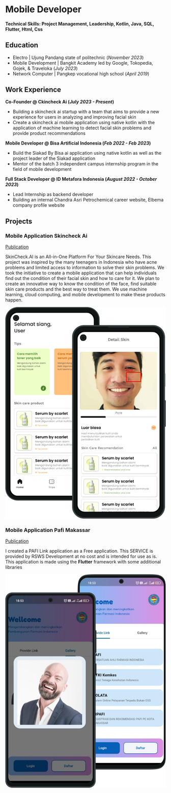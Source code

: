 # Mobile Developer

#### Technical Skills: Project Management, Leadership, Kotlin, Java, SQL, Flutter, Html, Css

## Education
- Electro | Ujung Pandang state of politechnic (_November 2023_)
- Mobile Development | Bangkit Academy led by Google, Tokopedia, Gojek, & Traveloka (_July 2023_)
- Network Computer	| Pangkep vocational high school (_April 2019_)

## Work Experience
**Co-Founder @ Ckincheck Ai (_July 2023 - Present_)**
- Building a skincheck ai startup with a team that aims to provide a new experience for users in analyzing and improving facial skin
- Create a skincheck ai mobile application using native kotlin with the application of machine learning to detect facial skin problems and provide product recommendations
  
**Mobile Developer @ Bisa Artificial Indonesia (_Feb 2022 - Feb 2023_)**
- Build the Siakad By Bisa ai application using native kotlin as well as the project leader of the Siakad application
- Mentor of the batch 3 independent campus internship program in the field of mobile development

**Full Stack Developer @ ID Metafora Indonesia (_August 2022 - October 2023_)**
- Lead Internship as backend developer
- Building an internal Chandra Asri Petrochemical career website, Elbema company profile website

## Projects
### Mobile Application Skincheck Ai
[Publication](https://github.com/Capstone-Project-C23-PR485)

SkinCheck.AI is an All-in-One Platform For Your Skincare Needs. This project was inspired by the many teenagers in Indonesia who have acne problems and limited access to information to solve their skin problems. We took the initiative to create a mobile application that can help individuals find out the condition of their facial skin and how to care for it. We plan to create an innovative way to know the condition of the face, find suitable skin care products and the best way to treat them. We use machine learning, cloud computing, and mobile development to make these products happen.

![EEG Band Discovery](skincheck.png)

### Mobile Application Pafi Makassar
[Publication](https://play.google.com/store/apps/details?id=com.devannas.pafimakassar)

I created a PAFI Link application as a Free application. This SERVICE is provided by RSWS Development at no cost and is intended for use as is. This application is made using the **Flutter** framework with some additional libraries

![Bike Study](pafi.png)

